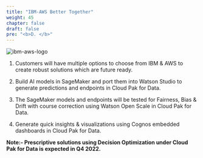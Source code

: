 ```yaml
---
title: "IBM-AWS Better Together"
weight: 45
chapter: false
draft: false
pre: "<b>D. </b>"
---
```


![ibm-aws-logo](/images/ibm-aws-logo.png)

1) Customers will have multiple options to choose from IBM & AWS to create robust solutions which are future ready. 

2) Build AI models in SageMaker and port them into Watson Studio to generate predictions and endpoints in Cloud Pak for Data. 

3) The SageMaker models and endpoints will be tested for Fairness, Bias & Drift with course correction using Watson Open Scale in Cloud Pak for Data. 

4) Generate quick insights & visualizations using Cognos embedded dashboards in Cloud Pak for Data.

**Note:- Prescriptive solutions using Decision Optimization under Cloud Pak for Data is expected in Q4 2022.**
